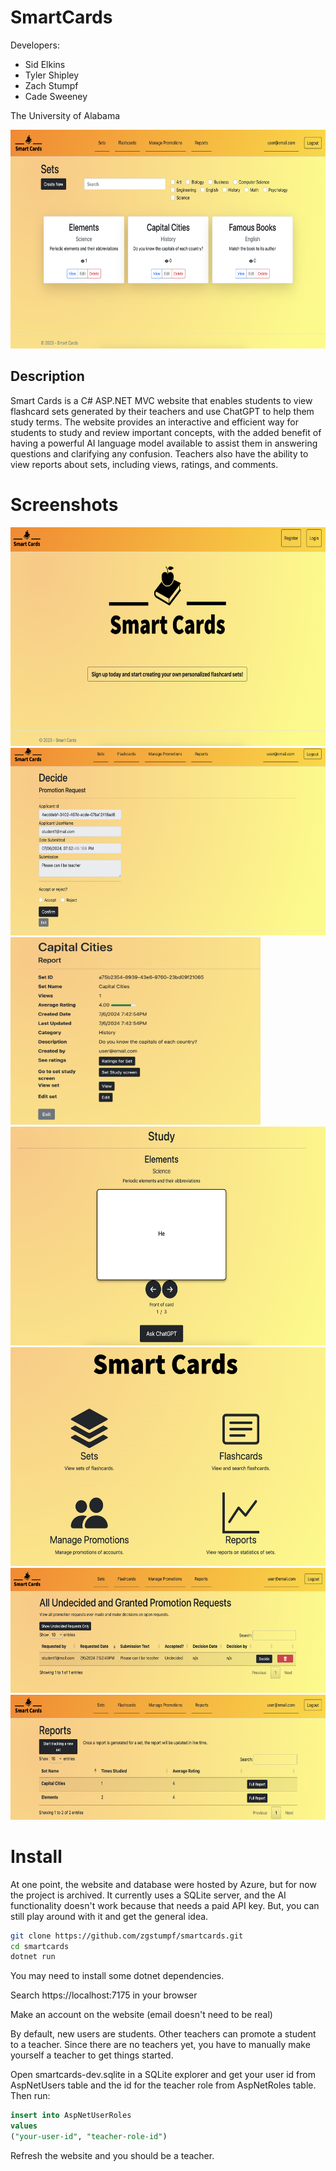 # SmartCards
Developers:
- Sid Elkins
- Tyler Shipley
- Zach Stumpf
- Cade Sweeney

The University of Alabama

<img src="images/Sets.png" alt="graph" width="600" height="350">

## Description
Smart Cards is a C# ASP.NET MVC website that enables students to view flashcard sets generated by their teachers and use ChatGPT to help them study terms. The website provides an interactive and efficient way for students to study and review important concepts, with the added benefit of having a powerful AI language model available to assist them in answering questions and clarifying any confusion. Teachers also have the ability to view reports about sets, including views, ratings, and comments.

# Screenshots
<img src="images/Homepage.png" alt="graph" width="600" height="350">

<img src="images/Decide Promotion.png" alt="graph" width="600" height="300">

<img src="images/Detailed Report.png" alt="graph" width="400" height="300">

<img src="images/Flashcard.png" alt="graph" width="600" height="350">

<img src="images/Homepage2.png" alt="graph" width="600" height="350">

<img src="images/Promotions.png" alt="graph" width="600" height="200">

<img src="images/Reports.png" alt="graph" width="600" height="200">



# Install

At one point, the website and database were hosted by Azure, but for now the project is archived. It currently uses a SQLite server, and the AI functionality doesn't work because that needs a paid API key. But, you can still play around with it and get the general idea.

```sh
git clone https://github.com/zgstumpf/smartcards.git
cd smartcards
dotnet run
```

You may need to install some dotnet dependencies.

Search https://localhost:7175 in your browser

Make an account on the website (email doesn't need to be real)

By default, new users are students. Other teachers can promote a student to a teacher. Since there are no teachers yet, you have to manually make yourself a teacher to get things started.

Open smartcards-dev.sqlite in a SQLite explorer and get your user id from AspNetUsers table and the id for the teacher role from AspNetRoles table. Then run:

```sql
insert into AspNetUserRoles
values
("your-user-id", "teacher-role-id")
```

Refresh the website and you should be a teacher.